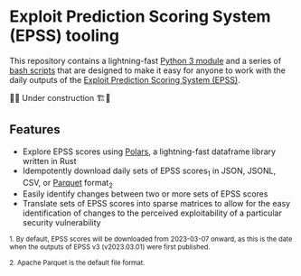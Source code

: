 # Exploit Prediction Scoring System (EPSS) tooling

This repository contains a lightning-fast [Python 3 module](epss) and a series of [bash scripts](scripts) that are designed to make it easy for anyone to work with the daily outputs of the [Exploit Prediction Scoring System (EPSS)](https://www.first.org/epss/).

🚧👷 Under construction 🏗️🚧 

## Features

- Explore EPSS scores using [Polars](https://pola.rs/), a lightning-fast dataframe library written in Rust
- Idempotently download daily sets of EPSS scores<sub>1</sub> in JSON, JSONL, CSV, or [Parquet](https://parquet.apache.org/) format<sub>2</sub>
- Easily identify changes between two or more sets of EPSS scores
- Translate sets of EPSS scores into sparse matrices to allow for the easy identification of changes to the perceived exploitability of a particular security vulnerability

<sub>1. By default, EPSS scores will be downloaded from 2023-03-07 onward, as this is the date when the outputs of EPSS v3 (v2023.03.01) were first published.</sub>

<sub>2. Apache Parquet is the default file format.</sub>